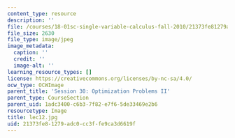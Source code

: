 ```yaml
---
content_type: resource
description: ''
file: /courses/18-01sc-single-variable-calculus-fall-2010/21373fe81279adc0cc3ffe9ca3d6619f_lec12.jpg
file_size: 2630
file_type: image/jpeg
image_metadata:
  caption: ''
  credit: ''
  image-alt: ''
learning_resource_types: []
license: https://creativecommons.org/licenses/by-nc-sa/4.0/
ocw_type: OCWImage
parent_title: 'Session 30: Optimization Problems II'
parent_type: CourseSection
parent_uid: 1adc3400-c6b3-7f82-e7f6-5de33469e2b6
resourcetype: Image
title: lec12.jpg
uid: 21373fe8-1279-adc0-cc3f-fe9ca3d6619f
---
```

